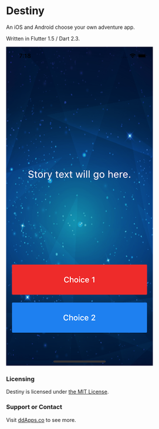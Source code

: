 # Destiny
An iOS and Android choose your own adventure app. 

Written in Flutter 1.5 / Dart 2.3.

![](art/screenshot/destiny-01.png?raw=true) 

### Licensing
Destiny is licensed under [the MIT License](LICENSE).

### Support or Contact
Visit [ddApps.co](http://ddapps.co) to see more.
